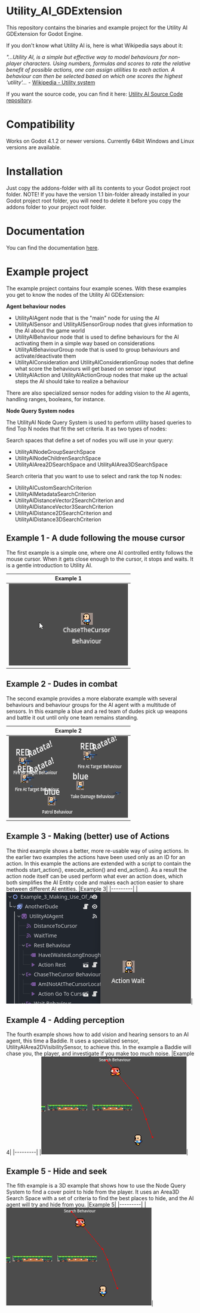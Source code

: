 # Utility_AI_GDExtension
This repository contains the binaries and example project for the Utility AI GDExtension for Godot Engine.

If you don't know what Utility AI is, here is what Wikipedia says about it:

*"...Utility AI, is a simple but effective way to model behaviours for non-player characters. Using numbers, formulas and scores to rate the relative benefit of possible actions, one can assign utilities to each action. A behaviour can then be selected based on which one scores the highest 'utility'...* - [Wikipedia - Utility system](https://en.wikipedia.org/wiki/Utility_system)

If you want the source code, you can find it here: [Utility AI Source Code repository](https://github.com/JarkkoPar/Utility_AI).


# Compatibility
Works on Godot 4.1.2 or newer versions. 
Currently 64bit Windows and Linux versions are available.

# Installation
Just copy the addons-folder with all its contents to your Godot project root folder. 
NOTE! If you have the version 1.1 bin-folder already installed in your Godot project root folder, you will need to delete it before you copy the addons folder to your project root folder.

# Documentation

You can find the documentation [here](documentation/Nodes_latest.md).

# Example project
The example project contains four example scenes. With these examples you get to know the nodes of the Utility AI GDExtension: 

**Agent behaviour nodes**

 * UtilityAIAgent node that is the "main" node for using the AI
 * UtilityAISensor and UtilityAISensorGroup nodes that gives information to the AI about the game world
 * UtilityAIBehaviour node that is used to define behaviours for the AI activating them in a simple way based on considerations
 * UtilityAIBehaviourGroup node that is used to group behaviours and activate/deactivate them
 * UtilityAIConsideration and UtilityAIConsiderationGroup nodes that define what score the behaviours will get based on sensor input
 * UtilityAIAction and UtilityAIActionGroup nodes that make up the actual steps the AI should take to realize a behaviour

There are also specialized sensor nodes for adding vision to the AI agents, handling ranges, booleans, for instance.

**Node Query System nodes**

The UtilityAI Node Query System is used to perform utility based queries to find Top N nodes that fit the set criteria. It as two types of nodes:

Search spaces that define a set of nodes you will use in your query: 

 * UtilityAINodeGroupSearchSpace
 * UtilityAINodeChildrenSearchSpace
 * UtilityAIArea2DSearchSpace and UtilityAIArea3DSearchSpace

Search criteria that you want to use to select and rank the top N nodes:

 * UtilityAICustomSearchCriterion
 * UtilityAIMetadataSearchCriterion
 * UtilityAIDistanceVector2SearchCriterion and UtilityAIDistanceVector3SearchCriterion
 * UtilityAIDistance2DSearchCriterion and UtilityAIDistance3DSearchCriterion


## Example 1 - A dude following the mouse cursor

The first example is a simple one, where one AI controlled entity follows the mouse cursor. When it gets close enough to the cursor, it stops and waits. It is a gentle introduction to Utility AI. 
 
|Example 1|
|---------|
|![Example 1 - A dude following the mouse cursor](https://raw.githubusercontent.com/JarkkoPar/Utility_AI_GDExtension/main/screenshots/example_1.png)|
 
## Example 2 - Dudes in combat
The second example provides a more elaborate example with several behaviours and behaviour groups for the AI agent with a multitude of sensors. In this example a blue and a red team of dudes pick up weapons and battle it out until only one team remains standing. 

|Example 2|
|---------|
|![Example 2 - Dudes in combat](https://raw.githubusercontent.com/JarkkoPar/Utility_AI_GDExtension/main/screenshots/example_2.png)|
 
## Example 3 - Making (better) use of Actions
The third example shows a better, more re-usable way of using actions. In the earlier two examples the actions have been used only as an ID for an action. In this example the actions are extended with a script to contain the methods start_action(), execute_action() and end_action(). As a result the action node itself can be used perform what ever an action does, which both simplifies the AI Entity code and makes each action easier to share between different AI entities.
|Example 3|
|---------|
|![Example 3 - Making use of Actions](https://raw.githubusercontent.com/JarkkoPar/Utility_AI_GDExtension/main/screenshots/example_3.png)|
 
## Example 4 - Adding perception
The fourth example shows how to add vision and hearing sensors to an AI agent, this time a Baddie. It uses a specialized sensor, UtilityAIArea2DVisibilitySensor, to achieve this. In the example a Baddie will chase you, the player, and investigate if you make too much noise.
|Example 4|
|---------|
|![Example 4 - Adding perception](https://raw.githubusercontent.com/JarkkoPar/Utility_AI_GDExtension/main/screenshots/example_4.png)|
 
## Example 5 - Hide and seek
The fith example is a 3D example that shows how to use the Node Query System to find a cover point to hide from the player. It uses an Area3D Search Space with a set of criteria to find the best places to hide, and the AI agent will try and hide from you.
|Example 5|
|---------|
|![Example 5 - Hide and seek](https://raw.githubusercontent.com/JarkkoPar/Utility_AI_GDExtension/main/screenshots/example_4.png)|

 
